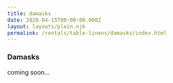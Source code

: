 ```yaml
---
title: damasks
date: 2020-04-15T00:00:00.000Z
layout: layouts/plain.njk
permalink: /rentals/table-linens/damasks/index.html
---
```


### Damasks
<section class="grid-container" markdown="1">

coming soon...

</section>